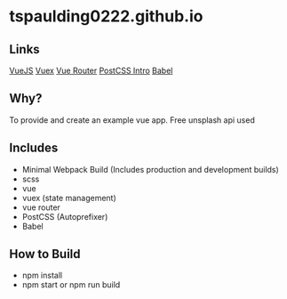 # tspaulding0222.github.io

## Links
[VueJS](https://vuejs.org/)
[Vuex](https://vuex.vuejs.org/en/intro.html)
[Vue Router](https://router.vuejs.org/en/)
[PostCSS Intro](https://www.smashingmagazine.com/2015/12/introduction-to-postcss/)
[Babel](https://babeljs.io/)

## Why?
To provide and create an example vue app. 
Free unsplash api used

## Includes
* Minimal Webpack Build (Includes production and development builds)
* scss
* vue
* vuex (state management)
* vue router
* PostCSS (Autoprefixer)
* Babel

## How to Build
* npm install
* npm start or npm run build
